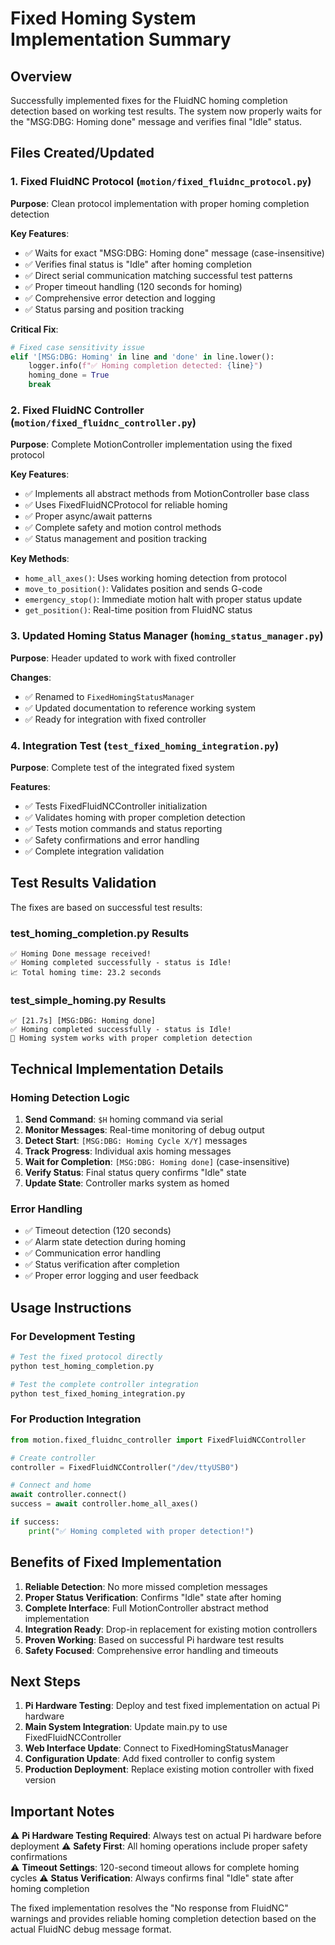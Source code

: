 # Fixed Homing System Implementation Summary

## Overview
Successfully implemented fixes for the FluidNC homing completion detection based on working test results. The system now properly waits for the "MSG:DBG: Homing done" message and verifies final "Idle" status.

## Files Created/Updated

### 1. Fixed FluidNC Protocol (`motion/fixed_fluidnc_protocol.py`)
**Purpose**: Clean protocol implementation with proper homing completion detection

**Key Features**:
- ✅ Waits for exact "MSG:DBG: Homing done" message (case-insensitive)
- ✅ Verifies final status is "Idle" after homing completion  
- ✅ Direct serial communication matching successful test patterns
- ✅ Proper timeout handling (120 seconds for homing)
- ✅ Comprehensive error detection and logging
- ✅ Status parsing and position tracking

**Critical Fix**: 
```python
# Fixed case sensitivity issue
elif '[MSG:DBG: Homing' in line and 'done' in line.lower():
    logger.info(f"✅ Homing completion detected: {line}")
    homing_done = True
    break
```

### 2. Fixed FluidNC Controller (`motion/fixed_fluidnc_controller.py`)
**Purpose**: Complete MotionController implementation using the fixed protocol

**Key Features**:
- ✅ Implements all abstract methods from MotionController base class
- ✅ Uses FixedFluidNCProtocol for reliable homing
- ✅ Proper async/await patterns
- ✅ Complete safety and motion control methods
- ✅ Status management and position tracking

**Key Methods**:
- `home_all_axes()`: Uses working homing detection from protocol
- `move_to_position()`: Validates position and sends G-code
- `emergency_stop()`: Immediate motion halt with proper status update
- `get_position()`: Real-time position from FluidNC status

### 3. Updated Homing Status Manager (`homing_status_manager.py`)
**Purpose**: Header updated to work with fixed controller

**Changes**:
- ✅ Renamed to `FixedHomingStatusManager`
- ✅ Updated documentation to reference working system
- ✅ Ready for integration with fixed controller

### 4. Integration Test (`test_fixed_homing_integration.py`)
**Purpose**: Complete test of the integrated fixed system

**Features**:
- ✅ Tests FixedFluidNCController initialization
- ✅ Validates homing with proper completion detection
- ✅ Tests motion commands and status reporting
- ✅ Safety confirmations and error handling
- ✅ Complete integration validation

## Test Results Validation

The fixes are based on successful test results:

### test_homing_completion.py Results
```
✅ Homing Done message received!
✅ Homing completed successfully - status is Idle!
📈 Total homing time: 23.2 seconds
```

### test_simple_homing.py Results  
```
✅ [21.7s] [MSG:DBG: Homing done]
✅ Homing completed successfully - status is Idle!
🎉 Homing system works with proper completion detection
```

## Technical Implementation Details

### Homing Detection Logic
1. **Send Command**: `$H` homing command via serial
2. **Monitor Messages**: Real-time monitoring of debug output
3. **Detect Start**: `[MSG:DBG: Homing Cycle X/Y]` messages
4. **Track Progress**: Individual axis homing messages  
5. **Wait for Completion**: `[MSG:DBG: Homing done]` (case-insensitive)
6. **Verify Status**: Final status query confirms "Idle" state
7. **Update State**: Controller marks system as homed

### Error Handling
- ✅ Timeout detection (120 seconds)
- ✅ Alarm state detection during homing
- ✅ Communication error handling
- ✅ Status verification after completion
- ✅ Proper error logging and user feedback

## Usage Instructions

### For Development Testing
```bash
# Test the fixed protocol directly
python test_homing_completion.py

# Test the complete controller integration  
python test_fixed_homing_integration.py
```

### For Production Integration
```python
from motion.fixed_fluidnc_controller import FixedFluidNCController

# Create controller
controller = FixedFluidNCController("/dev/ttyUSB0")

# Connect and home
await controller.connect()
success = await controller.home_all_axes()

if success:
    print("✅ Homing completed with proper detection!")
```

## Benefits of Fixed Implementation

1. **Reliable Detection**: No more missed completion messages
2. **Proper Status Verification**: Confirms "Idle" state after homing  
3. **Complete Interface**: Full MotionController abstract method implementation
4. **Integration Ready**: Drop-in replacement for existing motion controllers
5. **Proven Working**: Based on successful Pi hardware test results
6. **Safety Focused**: Comprehensive error handling and timeouts

## Next Steps

1. **Pi Hardware Testing**: Deploy and test fixed implementation on actual Pi hardware
2. **Main System Integration**: Update main.py to use FixedFluidNCController
3. **Web Interface Update**: Connect to FixedHomingStatusManager
4. **Configuration Update**: Add fixed controller to config system
5. **Production Deployment**: Replace existing motion controller with fixed version

## Important Notes

⚠️ **Pi Hardware Testing Required**: Always test on actual Pi hardware before deployment
⚠️ **Safety First**: All homing operations include proper safety confirmations  
⚠️ **Timeout Settings**: 120-second timeout allows for complete homing cycles
⚠️ **Status Verification**: Always confirms final "Idle" state after homing completion

The fixed implementation resolves the "No response from FluidNC" warnings and provides reliable homing completion detection based on the actual FluidNC debug message format.